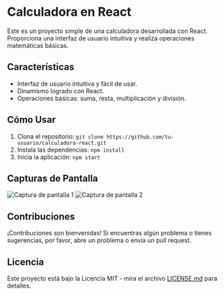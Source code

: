 # Calculadora en React

Este es un proyecto simple de una calculadora desarrollada con React. Proporciona una interfaz de usuario intuitiva y realiza operaciones matemáticas básicas.

## Características

- Interfaz de usuario intuitiva y fácil de usar.
- Dinamismo logrado con React.
- Operaciones básicas: suma, resta, multiplicación y división.

## Cómo Usar

1. Clona el repositorio: `git clone https://github.com/tu-usuario/calculadora-react.git`
2. Instala las dependencias: `npm install`
3. Inicia la aplicación: `npm start`

## Capturas de Pantalla

![Captura de pantalla 1](/screenshots/screenshot1.png)
![Captura de pantalla 2](/screenshots/screenshot2.png)

## Contribuciones

¡Contribuciones son bienvenidas! Si encuentras algún problema o tienes sugerencias, por favor, abre un problema o envía un pull request.

## Licencia

Este proyecto está bajo la Licencia MIT - mira el archivo [LICENSE.md](LICENSE.md) para detalles.
